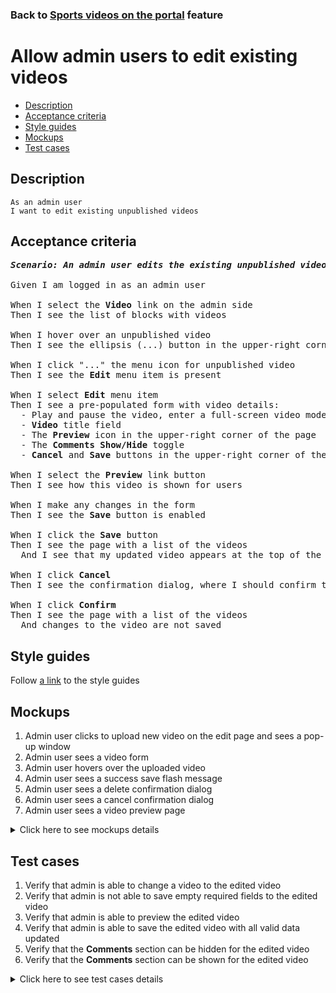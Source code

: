 ### Back to [Sports videos on the portal](../../README.md) feature

# Allow admin users to edit existing videos

- [Description](#description)
- [Acceptance criteria](#acceptance-criteria)
- [Style guides](#style-guides)
- [Mockups](#mockups)
- [Test cases](#test-cases)

## Description

    As an admin user
    I want to edit existing unpublished videos

## Acceptance criteria

<pre>
<b><i>Scenario: An admin user edits the existing unpublished video</i></b>

Given I am logged in as an admin user

When I select the <b>Video</b> link on the admin side
Then I see the list of blocks with videos

When I hover over an unpublished video
Then I see the ellipsis (...) button in the upper-right corner

When I click "..." the menu icon for unpublished video
Then I see the <b>Edit</b> menu item is present

When I select <b>Edit</b> menu item
Then I see a pre-populated form with video details:
  - Play and pause the video, enter a full-screen video mode, configure video volume and video settings
  - <b>Video</b> title field
  - The <b>Preview</b> icon in the upper-right corner of the page
  - The <b>Comments Show/Hide</b> toggle
  - <b>Cancel</b> and <b>Save</b> buttons in the upper-right corner of the page (<b>Save</b> disabled until any changes are made)

When I select the <b>Preview</b> link button
Then I see how this video is shown for users

When I make any changes in the form
Then I see the <b>Save</b> button is enabled

When I click the <b>Save</b> button
Then I see the page with a list of the videos
  And I see that my updated video appears at the top of the list in <b>Unpublished</b> state

When I click <b>Cancel</b>
Then I see the confirmation dialog, where I should confirm that I want to leave the form without saving changes

When I click <b>Confirm</b>
Then I see the page with a list of the videos
  And changes to the video are not saved
</pre>

## Style guides

Follow [a link](https://www.figma.com/proto/0zkkf5WC77OSpvyD6YXpFE/Style-guides?page-id=0%3A1&node-id=19%3A5368&viewport=266%2C48%2C0.54&scaling=min-zoom&starting-point-node-id=19%3A5368) to the style guides

## Mockups

1. Admin user clicks to upload new video on the edit page and sees a pop-up window
2. Admin user sees a video form
3. Admin user hovers over the uploaded video
4. Admin user sees a success save flash message
5. Admin user sees a delete confirmation dialog
6. Admin user sees a cancel confirmation dialog
7. Admin user sees a video preview page

<details>
  <summary>Click here to see mockups details</summary>

**1. Admin user clicks to upload new video on the edit page and sees a pop-up window:**

![Admin user clicks to upload new video on the edit page and sees a pop-up window](/sports_hub_portal/desktop_application_features/video_page/images/new_video_edit_popup.png)

**2. Admin user sees a new video form:**

![Admin user sees a new video form](/sports_hub_portal/desktop_application_features/video_page/images/video_form.png)

**3. Admin user hovers over the uploaded video:**

![Admin user hovers over the uploaded video](/sports_hub_portal/desktop_application_features/video_page/images/hover_over_video.png)

**4. Admin user sees a success save flash message:**

![Admin user sees a success save flash message](/sports_hub_portal/desktop_application_features/video_page/images/success_save_message.png)

**5. Admin user sees a delete confirmation dialog:**

![Admin user sees a delete confirmation dialog](/sports_hub_portal/desktop_application_features/video_page/images/delete_confirmation.png)

**6. Admin user sees a cancel confirmation dialog:**

![Admin user sees a cancel confirmation dialog](/sports_hub_portal/desktop_application_features/video_page/images/cancel_confirmation.png)

**7. Admin user sees a video preview page:**

![Admin user sees a video preview page](/sports_hub_portal/desktop_application_features/video_page/images/video_preview.png)

</details>

## Test cases

1. Verify that admin is able to change a video to the edited video
2. Verify that admin is not able to save empty required fields to the edited video
3. Verify that admin is able to preview the edited video
4. Verify that admin is able to save the edited video with all valid data updated
5. Verify that the <b>Comments</b> section can be hidden for the edited video
6. Verify that the <b>Comments</b> section can be shown for the edited video

<details>
  <summary>Click here to see test cases details</summary>

### **#1. Verify that admin is able to change a video to the edited video**

|Preconditions|Steps|Expected result
--------------|-----|----------
|- Log in with admin account</br>- Go to the <b>Video</b> page</br>- There is an unpublished video|1) Hover over an unpublished video</br>2) Click "<b>...</b>" button > <b>Edit</b> menu item</br>3) In the video section, click <b>Add new video</b></br>4) Enter a video link and click <b>Add</b></br>5) Click <b>Save</b>|5) Admin user is redirected to the list of videos. The video is saved with all information and appears at the top of the list in <b>Unpublished</b> state|

### **#2. Verify that admin is not able to save empty required fields to the edited video**

|Preconditions|Steps|Expected result
--------------|-----|----------
|- Log in with admin account</br>- Go to the <b>Video</b> page</br>- There is an unpublished video|1) Hover over an unpublished video</br>2) Click "<b>...</b>" button > <b>Edit</b> menu item</br>3) In the <b>Video title</b> required field, delete data</br>4) Click <b>Save</b></br>5) Fill in the <b>Video title</b> required field</br>6) Hover over the video</br>7) Click the <b>Delete</b> icon</br>8) Click <b>Save</b>|4) The required fields are highlighted in red. The validation message "Fill in all required fields" appears</br>8) The required fields are highlighted in red. The validation message "Fill in all required fields" appears|

### **#3. Verify that admin is able to preview the edited video**

|Preconditions|Steps|Expected result
--------------|-----|----------
|- Log in with admin account</br>- Go to the <b>Video</b> page</br>- There is an unpublished video|1) Hover over an unpublished video</br>2) Click "<b>...</b>" button > <b>Edit</b> menu item</br>3) Make some changes</br>4) Select the <b>Preview</b> link</br>5) Select <b>Back to edit page</b> link|4) The video is shown as it will appear for users</br>5) The video is back to edit mode|

### **#4. Verify that admin is able to save the edited video with all valid data updated**

|Preconditions|Steps|Expected result
--------------|-----|----------
|- Log in with admin account</br>- Go to the <b>Video</b> page</br>- There is an unpublished video|1) Hover over an unpublished video</br>2) Click "<b>...</b>" button > <b>Edit</b> menu item</br>3) Update all required boxes</br>4) Click <b>Save</b>|4) Admin user is redirected to the list of videos. Videos are saved with all information and appear at the top of the list in <b>Unpublished</b> state|

### **#5. Verify that the Comments section can be hidden for the edited video**

|Preconditions|Steps|Expected result
--------------|-----|----------
|- Log in with admin account</br>- Go to the <b>Video</b> page</br>- There is an unpublished video</br>- The <b>Comments</b> section is shown for video|1) Hover over an unpublished video</br>2) Click "<b>...</b>" button > <b>Edit</b> menu item</br>3) Click the <b>Comments: Show</b> toggle</br>4) Click <b>Save</b>|3) <b>Comments:</b> changes to <b>Hide</b></br>4) The video is saved with the hidden <b>Comments</b> section|

### **#6. Verify that the Comments section can be shown for the edited video**

|Preconditions|Steps|Expected result
--------------|-----|----------
|- Log in with admin account</br>- Go to the <b>Video</b> page</br>- There is an unpublished video</br>- The <b>Comments</b> section is hidden for video|1) Hover over an unpublished video</br>2) Click "<b>...</b>" button > <b>Edit</b> menu item</br>3) Click the <b>Comments: Hide</b> toggle</br>4) Click <b>Save</b>|3) <b>Comments:</b> changes to <b>Show</b></br>4) The video is saved with the shown <b>Comments</b> section|

</details>

